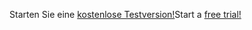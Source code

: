 <span data-ttu-id="25a2d-101">Starten Sie eine [kostenlose Testversion!](https://go.microsoft.com/fwlink/?linkid=847861)</span><span class="sxs-lookup"><span data-stu-id="25a2d-101">Start a [free trial!](https://go.microsoft.com/fwlink/?linkid=847861)</span></span>
